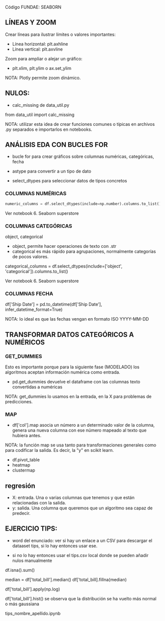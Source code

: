 Código FUNDAE: SEABORN


## LÍNEAS Y ZOOM

Crear líneas para ilustrar límites o valores importantes:

* Línea horizontal: plt.axhline
* Línea vertical: plt.axvline

Zoom para ampliar o alejar un gráfico:

* plt.xlim, plt.ylim o ax.set_ylim

NOTA: Plotly permite zoom dinámico.


## NULOS:

* calc_missing de data_util.py

from data_util import calc_missing

NOTA: utilizar esta idea de crear funciones comunes o típicas en archivos .py separados e importarlos en notebooks.


## ANÁLISIS EDA CON BUCLES FOR

* bucle for para crear gráficos sobre columnas numéricas, categóricas, fecha

* astype para convertir a un tipo de dato

* select_dtypes para seleccionar datos de tipos concretos

### COLUMNAS NUMÉRICAS

```python
numeric_columns = df.select_dtypes(include=np.number).columns.to_list()
```

Ver notebook 6. Seaborn superstore


### COLUMNAS CATEGÓRICAS

object, categorical

* object, permite hacer operaciones de texto con .str
* categorical es más rápido para agrupaciones, normalmente categorías de pocos valores.

categorical_columns = df.select_dtypes(include=['object', 'categorical']).columns.to_list()

Ver notebook 6. Seaborn superstore

### COLUMNAS FECHA

df['Ship Date'] = pd.to_datetime(df['Ship Date'], infer_datetime_format=True)

NOTA: lo ideal es que las fechas vengan en formato ISO YYYY-MM-DD

## TRANSFORMAR DATOS CATEGÓRICOS A NUMÉRICOS

### GET_DUMMIES

Esto es importante porque para la siguiente fase (MODELADO) los algoritmos aceptan información numérica como entrada.

* pd.get_dummies devuelve el dataframe con las columnas texto convertidas a numéricas

NOTA: get_dummies lo usamos en la entrada, en la X para problemas de predicciones.

### MAP

* df['col'].map asocia un número a un determinado valor de la columna, genera una nueva columna con ese número mapeado al texto que hubiera antes.

NOTA: la función map se usa tanto para transformaciones generales como para codificar la salida. Es decir, la "y" en scikit learn.


* df.pivot_table
* heatmap
* clustermap

## regresión

* X: entrada. Una o varias columnas que tenemos y que están relacionadas con la salida.
* y: salida. Una columna que queremos que un algoritmo sea capaz de predecir.


## EJERCICIO TIPS:

* word del enunciado: ver si hay un enlace a un CSV para descargar el dataaset tips, si lo hay entonces usar ese.

* si no lo hay entonces usar el tips.csv local donde se pueden añadir nulos manualmente

df.isna().sum()

median = df['total_bill'].median()
df['total_bill].fillna(median)


df['total_bill'].apply(np.log)

df['total_bill'].hist() se observa que la distribución se ha vuelto más normal o más gaussiana

tips_nombre_apellido.ipynb